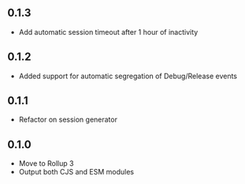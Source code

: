 ## 0.1.3

- Add automatic session timeout after 1 hour of inactivity

## 0.1.2

- Added support for automatic segregation of Debug/Release events

## 0.1.1

- Refactor on session generator

## 0.1.0

- Move to Rollup 3
- Output both CJS and ESM modules
